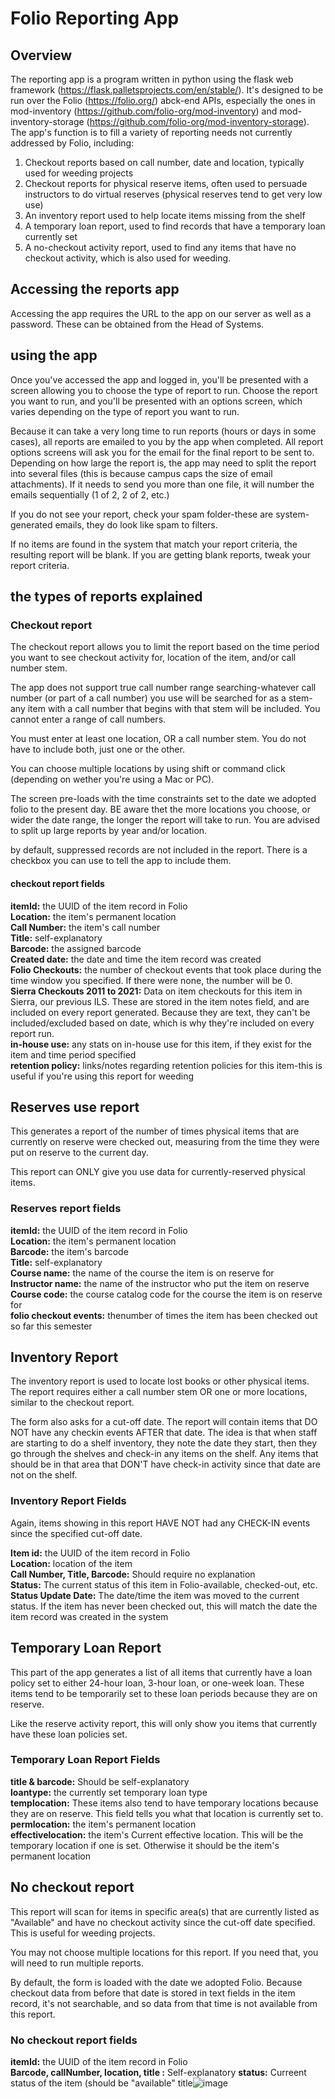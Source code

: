 # Folio Reporting App

## Overview
The reporting app is a program written in python using the flask web framework (https://flask.palletsprojects.com/en/stable/).  It's designed to be run over the Folio (https://folio.org/) abck-end APIs, especially the ones in mod-inventory (https://github.com/folio-org/mod-inventory) and mod-inventory-storage (https://github.com/folio-org/mod-inventory-storage).  The app's function is to fill a variety of reporting needs not currently addressed by Folio, including:

1. Checkout reports based on call number, date and location, typically used for weeding projects
2. Checkout reports for physical reserve items, often used to persuade instructors to do virtual reserves (physical reserves tend to get very low use)
3. An inventory report used to help locate items missing from the shelf
4. A temporary loan report, used to find records that have a temporary loan currently set
5. A no-checkout activity report, used to find any items that have no checkout activity, which is also used for weeding.

## Accessing the reports app

Accessing the app requires the URL to the app on our server as well as a password.  These can be obtained from the Head of Systems.

## using the app

Once you've accessed the app and logged in, you'll be presented with a screen allowing you to choose the type of report to run.  Choose the report you want to run, and you'll be presented with an options screen, which varies depending on the type of report you want to run.

Because it can take a very long time to run reports (hours or days in some cases), all reports are emailed to you by the app when completed.  All report options screens will ask you for the email for the final report to be sent to.  Depending on how large the report is, the app may need to split the report into several files (this is because campus caps the size of email attachments).  If it needs to send you more than one file, it will number the emails sequentially (1 of 2, 2 of 2, etc.)

If you do not see your report, check your spam folder-these are system-generated emails, they do look like spam to filters.

If no items are found in the system that match your report criteria, the resulting report will be blank.  If you are getting blank reports, tweak your report criteria.

## the types of reports explained

### Checkout report

The checkout report allows you to limit the report based on the time period you want to see checkout activity for, location of the item, and/or call number stem.  

The app does not support true call number range searching-whatever call number (or part of a call number) you use will be searched for as a stem-any item with a call number that begins with that stem will be included.  You cannot enter a range of call numbers.  

You must enter at least one location, OR a call number stem.  You do not have to include both, just one or the other.  

You can choose multiple locations by using shift or command click (depending on wether you're using a Mac or PC).

The screen pre-loads with the time constraints set to the date we adopted folio to the present day.  BE aware thet the more locations you choose, or wider the date range, the longer the report will take to run.  You are advised to split up large reports by year and/or location.

by default, suppressed records are not included in the report.  There is a checkbox you can use to tell the app to include them.

#### checkout report fields

**itemId:**  the UUID of the item record in Folio  
**Location:** the item's permanent location  
**Call Number:** the item's call number  
**Title:** self-explanatory  
**Barcode:** the assigned barcode  
**Created date:** the date and time the item record was created  
**Folio Checkouts:** the number of checkout events that took place during the time window you specified.  If there were none, the number will be 0.  
**Sierra Checkouts 2011 to 2021:**  Data on item checkouts for this item in Sierra, our previous ILS. These are stored in the item notes field, and are included on every report generated.  Because they are text, they can't be included/excluded based on date, which is why they're included on every report run.  
**in-house use:**  any stats on in-house use for this item, if they exist for the item and time period specified  
**retention policy:** links/notes regarding retention policies for this item-this is useful if you're using this report for weeding  

## Reserves use report

This generates a report of the number of times physical items that are currently on reserve were checked out, measuring from the time they were put on reserve to the current day.

This report can ONLY give you use data for currently-reserved physical items.

### Reserves report fields

**itemId:**  the UUID of the item record in Folio  
**Location:** the item's permanent location  
**Barcode:** the item's barcode  
**Title:** self-explanatory  
**Course name:** the name of the course the item is on reserve for  
**Instructor name:** the name of the instructor who put the item on reserve  
**Course code:** the course catalog code for the course the item is on reserve for  
**folio checkout events:** thenumber of times the item has been checked out so far this semester  

## Inventory Report

The inventory report is used to locate lost books or other physical items.  The report requires either a call number stem OR one or more locations, similar to the checkout report.

The form also asks for a cut-off date.  The report will contain items that DO NOT have any checkin events AFTER that date.  The idea is that when staff are starting to do a shelf inventory, they note the date they start, then they go through the shelves and check-in any items on the shelf.  Any items that should be in that area that DON'T have check-in activity since that date are not on the shelf.

### Inventory Report Fields

Again, items showing in this report HAVE NOT had any CHECK-IN events since the specified cut-off date.

**Item id:** the UUID of the item record in Folio  
**Location:** location of the item  
**Call Number, Title, Barcode:**	Should require no explanation  
**Status:** The current status of this item in Folio-available, checked-out, etc.  
**Status Update Date:** The date/time the item was moved to the current status.  If the item has never been checked out, this will match the date the item record was created in the system  

## Temporary Loan Report

This part of the app generates a list of all items that currently have a loan policy set to either 24-hour loan, 3-hour loan, or one-week loan.  These items tend to be temporarily set to these loan periods because they are on reserve.

Like the reserve activity report, this will only show you items that currently have these loan policies set.

### Temporary Loan Report Fields

**title &	barcode:** Should be self-explanatory  	
**loantype:** the currently set temporary loan type  
**templocation:**  These items also tend to have temporary locations because they are on reserve.  This field tells you what that location is currently set to.  
**permlocation:** the item's permanent location  
**effectivelocation:**  the item's Current effective location.  This will be the temporary location if one is set.  Otherwise it should be the item's permanent location  

## No checkout report

This report will scan for items in specific area(s) that are currently listed as "Available" and have no checkout activity since the cut-off date specified.  This is useful for weeding projects.

You may not choose multiple locations for this report.  If you need that, you will need to run multiple reports.

By default, the form is loaded with the date we adopted Folio.  Because checkout data from before that date is stored in text fields in the item record, it's not searchable, and so data from that time is not available from this report.

### No checkout report fields

**itemId:** the UUID of the item record in Folio	
**Barcode,	callNumber,	location, title :** Self-explanatory
**status:** Curreent status of the item (should be "available"	title![image](https://github.com/user-attachments/assets/4482623f-9b56-4bdd-ad43-51189fa49b9a)

